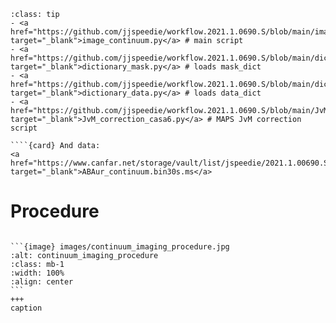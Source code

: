 `````{admonition} The tasks in this chapter use the following scripts:
:class: tip
- <a href="https://github.com/jjspeedie/workflow.2021.1.0690.S/blob/main/image_continuum.py" target="_blank">image_continuum.py</a> # main script
- <a href="https://github.com/jjspeedie/workflow.2021.1.0690.S/blob/main/dictionary_mask.py" target="_blank">dictionary_mask.py</a> # loads mask_dict
- <a href="https://github.com/jjspeedie/workflow.2021.1.0690.S/blob/main/dictionary_data.py" target="_blank">dictionary_data.py</a> # loads data_dict
- <a href="https://github.com/jjspeedie/workflow.2021.1.0690.S/blob/main/JvM_correction_casa6.py" target="_blank">JvM_correction_casa6.py</a> # MAPS JvM correction script

````{card} And data:
<a href="https://www.canfar.net/storage/vault/list/jspeedie/2021.1.00690.S/private/measurement_sets" target="_blank">ABAur_continuum.bin30s.ms</a>
`````

# Procedure


````{card}

```{image} images/continuum_imaging_procedure.jpg
:alt: continuum_imaging_procedure
:class: mb-1
:width: 100%
:align: center
```
+++
caption
````
